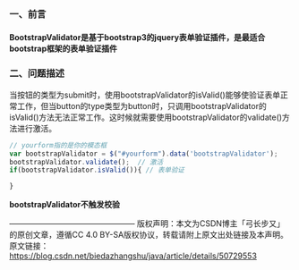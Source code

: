 ###  一、前言

#### BootstrapValidator是基于bootstrap3的jquery表单验证插件，是最适合bootstrap框架的表单验证插件 

### 二、问题描述

当按钮的类型为submit时，使用bootstrapValidator的isValid()能够使验证表单正常工作，但当button的type类型为button时，只调用bootstrapValidator的isValid()方法无法正常工作。这时候就需要使用bootstrapValidator的validate()方法进行激活。

```javascript
// yourform指的是你的模态框
var bootstrapValidator = $("#yourform").data('bootstrapValidator');
bootstrapValidator.validate();  // 激活
if(bootstrapValidator.isValid()){ // 表单验证

}
```



**bootstrapValidator不触发校验**

————————————————
版权声明：本文为CSDN博主「弓长步又」的原创文章，遵循CC 4.0 BY-SA版权协议，转载请附上原文出处链接及本声明。
原文链接：https://blog.csdn.net/biedazhangshu/java/article/details/50729553

